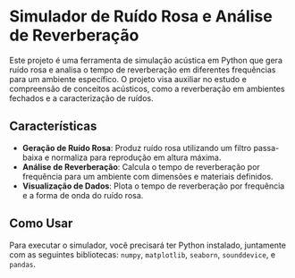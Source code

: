 # Simulador de Ruído Rosa e Análise de Reverberação

Este projeto é uma ferramenta de simulação acústica em Python que gera ruído rosa e analisa o tempo de reverberação em diferentes frequências para um ambiente específico. O projeto visa auxiliar no estudo e compreensão de conceitos acústicos, como a reverberação em ambientes fechados e a caracterização de ruídos.

## Características

- **Geração de Ruído Rosa**: Produz ruído rosa utilizando um filtro passa-baixa e normaliza para reprodução em altura máxima.
- **Análise de Reverberação**: Calcula o tempo de reverberação por frequência para um ambiente com dimensões e materiais definidos.
- **Visualização de Dados**: Plota o tempo de reverberação por frequência e a forma de onda do ruído rosa.

## Como Usar

Para executar o simulador, você precisará ter Python instalado, juntamente com as seguintes bibliotecas: `numpy`, `matplotlib`, `seaborn`, `sounddevice`, e `pandas`.
